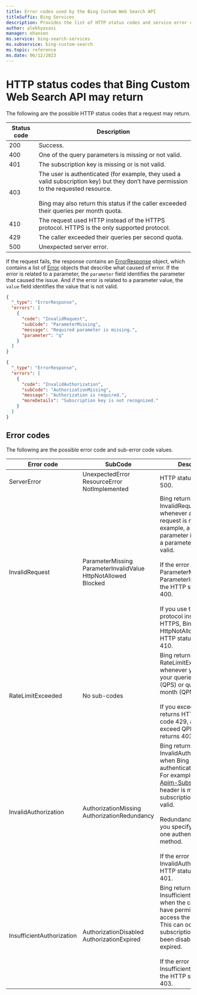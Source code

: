 ```yaml
---
title: Error codes used by the Bing Custom Web Search API
titleSuffix: Bing Services
description: Provides the list of HTTP status codes and service error codes that Bing Custom Search may return.
author: alekhyasasi
manager: ehansen
ms.service: bing-search-services
ms.subservice: bing-custom-search
ms.topic: reference
ms.date: 06/12/2023
---
```


# HTTP status codes that Bing Custom Web Search API may return

The following are the possible HTTP status codes that a request may return.  
  
|Status code|Description  
|-|-  
|200|Success.
|400|One of the query parameters is missing or not valid.
|401|The subscription key is missing or is not valid.
|403|The user is authenticated (for example, they used a valid subscription key) but they don’t have permission to the requested resource.<br/><br/>Bing may also return this status if the caller exceeded their queries per month quota.
|410|The request used HTTP instead of the HTTPS protocol. HTTPS is the only supported protocol.
|429|The caller exceeded their queries per second quota.
|500|Unexpected server error.

If the request fails, the response contains an [ErrorResponse](response-objects.md#errorresponse) object, which contains a list of [Error](response-objects.md#errorresponse) objects that describe what caused of error. If the error is related to a parameter, the `parameter` field identifies the parameter that caused the issue. And if the error is related to a parameter value, the `value` field identifies the value that is not valid.

```json
{
  "_type": "ErrorResponse", 
  "errors": [
    {
      "code": "InvalidRequest", 
      "subCode": "ParameterMissing", 
      "message": "Required parameter is missing.", 
      "parameter": "q" 
    }
  ]
}

{
  "_type": "ErrorResponse", 
  "errors": [
    {
      "code": "InvalidAuthorization", 
      "subCode": "AuthorizationMissing", 
      "message": "Authorization is required.", 
      "moreDetails": "Subscription key is not recognized."
    }
  ]
}
```

## Error codes

The following are the possible error code and sub-error code values.

|Error code|SubCode|Description
|-|-|-
|ServerError|UnexpectedError<br/>ResourceError<br/>NotImplemented|HTTP status code is 500.
|InvalidRequest|ParameterMissing<br/>ParameterInvalidValue<br/>HttpNotAllowed<br/>Blocked|Bing returns InvalidRequest whenever any part of the request is not valid. For example, a required parameter is missing or a parameter value is not valid.<br/><br/>If the error is ParameterMissing or ParameterInvalidValue, the HTTP status code is 400.<br/><br/>If you use the HTTP protocol instead of HTTPS, Bing returns HttpNotAllowed, and the HTTP status code is 410.
|RateLimitExceeded|No sub-codes|Bing returns RateLimitExceeded whenever you exceed your queries per second (QPS) or queries per month (QPM) quota.<br/><br/>If you exceed QPS, Bing returns HTTP status code 429, and if you exceed QPM, Bing returns 403.
|InvalidAuthorization|AuthorizationMissing<br/>AuthorizationRedundancy|Bing returns InvalidAuthorization when Bing cannot authenticate the caller. For example, the [Ocp-Apim-Subscription-Key](headers.md#subscriptionkey) header is missing or the subscription key is not valid.<br/><br/>Redundancy occurs if you specify more than one authentication method.<br/><br/>If the error is InvalidAuthorization, the HTTP status code is 401.
|InsufficientAuthorization|AuthorizationDisabled<br/>AuthorizationExpired|Bing returns InsufficientAuthorization when the caller does not have permissions to access the resource. This can occur if the subscription key has been disabled or has expired. <br/><br/>If the error is InsufficientAuthorization, the HTTP status code is 403.

